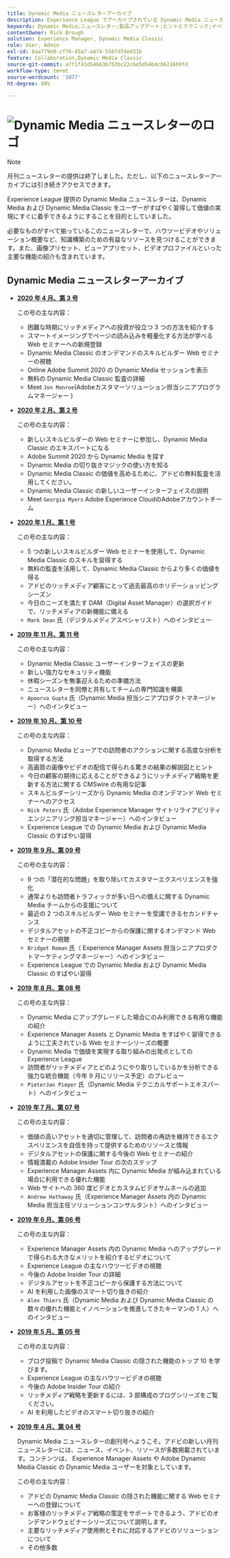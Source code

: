 ```yaml
---
title: Dynamic Media ニュースレターアーカイブ
description: Experience League でアーカイブされている Dynamic Media ニュースレターは月刊のニュースレターでした。Dynamic Media および Dynamic Media Classic をすばやく習得して価値の実現にすぐに着手できるように工夫されていました。アーカイブされたニュースレターには、廃止されたワンストップショップニュースレターで利用できた貴重な知識構築リソースが含まれています。アーカイブされたニュースレターには、ハウツービデオとソリューションの概要が含まれます。また、画像プリセット、ビューアプリセット、ビデオプロファイルといった主要な機能の紹介も含まれています。
keywords: Dynamic Media;ニュースレター;製品アップデート;ヒントとテクニック;イベント;カスタマーサクセス;ブログ;ブログ;画像;ビデオ;機能;機能
contentOwner: Rick Brough
solution: Experience Manager, Dynamic Media Classic
role: User, Admin
exl-id: 8aa779e0-cf76-45a7-a474-556fdfded31b
feature: Collaboration,Dynamic Media Classic
source-git-commit: a7f1f41d54663b753bc22c6e5d54b4cb621609fd
workflow-type: tm+mt
source-wordcount: '1077'
ht-degree: 98%

---
```


# ![Dynamic Media ニュースレターのロゴ](/help/assets/assets/dynamic-media-newsletter-logo.png)

>[!NOTE]
>
>月刊ニュースレターの提供は終了しました。ただし、以下のニュースレターアーカイブには引き続きアクセスできます。

Experience League 提供の Dynamic Media ニュースレターは、Dynamic Media および Dynamic Media Classic をユーザーがすばやく習得して価値の実現にすぐに着手できるようにすることを目的としていました。

必要なものがすべて揃っているこのニュースレターで、ハウツービデオやソリューション概要など、知識構築のための有益なリソースを見つけることができます。また、画像プリセット、ビューアプリセット、ビデオプロファイルといった主要な機能の紹介も含まれています。

<!-- ## Get inspired - Stay informed

[Sign up](https://www.adobe.com/subscription/dynamic-media-newsletter.html) to receive the Dynamic Media Newsletter on a monthly basis in your inbox. -->

## Dynamic Media ニュースレターアーカイブ

<!-- * **[May 2020, Issue 4](https://expleague.azureedge.net/assets/aem/Experience-Insider-vol.31.html)**

    In this issue:

    * What business continuity means in uncertain times.
    * Key takeaways from the first all-digital Adobe Summit.
    * Must-watch Experience Manager breakout sessions.
    * Summit customer spotlight: Under Armour.
    * Never miss an Experience Insider webinar.
    * Public sector spotlight: The urgent need for digital enrollment.
    * Look what's new in Experience Manager Innovation.
    * Build your Experience Manager skills *live* with the Adobe pros.
    * Connect with the Adobe Experience Manager Community.
    * Fast-track your Adobe expertise with Adobe Experience League. -->

* **[2020 年 4 月、第 3 号](https://experienceleague.adobe.com/tools/dynamic-media-demo/newsletter/Dynamic_Media_Newsletter_04_2020_April.html?lang=ja)**

   この号の主な内容：

   * 困難な時期にリッチメディアへの投資が役立つ 3 つの方法を紹介する
   * スマートイメージングでページの読み込みを軽量化する方法が学べる Web セミナーへの新規登録
   * Dynamic Media Classic のオンデマンドのスキルビルダー Web セミナーの視聴
   * Online Adobe Summit 2020 の Dynamic Media セッションを表示
   * 無料の Dynamic Media Classic 監査の詳細
   * Meet `Jon Monroe`(Adobeカスタマーソリューション担当シニアプログラムマネージャー )

* **[2020 年 2 月、第 2 号](https://experienceleague.adobe.com/tools/dynamic-media-demo/newsletter/Dynamic_Media_Newsletter_02_2020_Feb.html?lang=ja)**

   この号の主な内容：

   * 新しいスキルビルダーの Web セミナーに参加し、Dynamic Media Classic のエキスパートになる
   * Adobe Summit 2020 から Dynamic Media を探す
   * Dynamic Media の切り抜きマジックの使い方を知る
   * Dynamic Media Classic の価値を高めるために、アドビの無料監査を活用してください。
   * Dynamic Media Classic の新しいユーザーインターフェイスの説明
   * Meet `Georgia Myers` Adobe Experience CloudのAdobeアカウントチーム

* **[2020 年 1 月、第 1 号](https://experienceleague.adobe.com/tools/dynamic-media-demo/newsletter/Dynamic_Media_Newsletter_01_2020_Jan.html?lang=ja)**

   この号の主な内容：

   * 5 つの新しいスキルビルダー Web セミナーを使用して、Dynamic Media Classic のスキルを習得する
   * 無料の監査を活用して、Dynamic Media Classic からより多くの価値を得る
   * アドビのリッチメディア顧客にとって過去最高のホリデーショッピングシーズン
   * 今日のニーズを満たす DAM（Digital Asset Manager）の選択ガイドで、リッチメディアの新機能に備える
   * `Mark Dean` 氏（デジタルメディアスペシャリスト）へのインタビュー

* **[2019 年 11 月、第 11 号](https://experienceleague.adobe.com/tools/dynamic-media-demo/newsletter/Dynamic_Media_Newsletter_11_2019_Nov.html?lang=ja)**

   この号の主な内容：

   * Dynamic Media Classic ユーザーインターフェイスの更新
   * 新しい強力なセキュリティ機能
   * 休暇シーズンを無事迎えるための準備方法
   * ニュースレターを同僚と共有してチームの専門知識を構築
   * `Apoorva Gupta` 氏（Dynamic Media 担当シニアプロダクトマネージャー）へのインタビュー

* **[2019 年 10 月、第 10 号](https://experienceleague.adobe.com/tools/dynamic-media-demo/newsletter/Dynamic_Media_Newsletter_10_2019_Oct.html?lang=ja)**

   この号の主な内容：

   * Dynamic Media ビューアでの訪問者のアクションに関する高度な分析を取得する方法
   * 高画質の画像やビデオの配信で得られる驚きの結果の解説図とヒント
   * 今日の顧客の期待に応えることができるようにリッチメディア戦略を更新する方法に関する CMSwire の有用な記事
   * スキルビルダーシリーズから Dynamic Media のオンデマンド Web セミナーへのアクセス
   * `Nick Peters` 氏（Adobe Experience Manager サイトリライアビリティエンジニアリング担当マネージャー）へのインタビュー
   * Experience League での Dynamic Media および Dynamic Media Classic のすばやい習得

* **[2019 年 9 月、第 09 号](https://experienceleague.adobe.com/tools/dynamic-media-demo/newsletter/Dynamic_Media_Newsletter_09_2019_Sept.html?lang=ja)**

   この号の主な内容：

   * 9 つの「潜在的な問題」を取り除いてカスタマーエクスペリエンスを強化
   * 通常よりも訪問者トラフィックが多い日への備えに関する Dynamic Media チームからの支援について
   * 最近の 2 つのスキルビルダー Web セミナーを受講できるセカンドチャンス
   * デジタルアセットの不正コピーからの保護に関するオンデマンド Web セミナーの視聴
   * `Bridget Roman` 氏（ Experience Manager Assets 担当シニアプロダクトマーケティングマネージャー）へのインタビュー
   * Experience League での Dynamic Media および Dynamic Media Classic のすばやい習得

* **[2019 年 8 月、第 08 号](https://experienceleague.adobe.com/tools/dynamic-media-demo/newsletter/Dynamic_Media_Newsletter_08_2019_Aug.html?lang=ja)**

   この号の主な内容：

   * Dynamic Media にアップグレードした場合にのみ利用できる有用な機能の紹介
   * Experience Manager Assets と Dynamic Media をすばやく習得できるように工夫されている Web セミナーシリーズの概要
   * Dynamic Media で価値を実現する取り組みの出発点としての Experience League
   * 訪問者がリッチメディアとどのようにやり取りしているかを分析できる強力な統合機能（今年 9 月にリリース予定）のプレビュー
   * `PieterJan Pieper` 氏（Dynamic Media テクニカルサポートエキスパート）へのインタビュー

* **[2019 年 7 月、第 07 号](https://experienceleague.adobe.com/tools/dynamic-media-demo/newsletter/Dynamic_Media_Newsletter_07_2019_July.html?lang=ja)**

   この号の主な内容：

   * 価値の高いアセットを適切に管理して、訪問者の再訪を維持できるエクスペリエンスを自信を持って提供するためのリソースと情報
   * デジタルアセットの保護に関する今後の Web セミナーの紹介
   * 情報満載の Adobe Insider Tour の次のステップ
   * Experience Manager Assets 内に Dynamic Media が組み込まれている場合に利用できる優れた機能
   * Web サイトへの 360 度ビデオとカスタムビデオサムネールの追加
   * `Andrew Hathaway` 氏（Experience Manager Assets 内の Dynamic Media 担当主任ソリューションコンサルタント）へのインタビュー

* **[2019 年 6 月、第 06 号](https://experienceleague.adobe.com/tools/dynamic-media-demo/newsletter/Dynamic_Media_Newsletter_06_2019_June.html?lang=ja)**

   この号の主な内容：

   * Experience Manager Assets 内の Dynamic Media へのアップグレードで得られる大きなメリットを紹介するビデオについて
   * Experience League の主なハウツービデオの視聴
   * 今後の Adobe Insider Tour の詳細
   * デジタルアセットを不正コピーから保護する方法について
   * AI を利用した画像のスマート切り抜きの紹介
   * `Alex Thiers` 氏（Dynamic Media および Dynamic Media Classic の数々の優れた機能とイノベーションを推進してきたキーマンの 1 人）へのインタビュー

* **[2019 年 5 月、第 05 号](https://experienceleague.adobe.com/tools/dynamic-media-demo/newsletter/Dynamic_Media_Newsletter_05_2019_May.html?lang=ja)**

   この号の主な内容：

   * ブログ投稿で Dynamic Media Classic の隠された機能のトップ 10 を学びます。
   * Experience League の主なハウツービデオの視聴
   * 今後の Adobe Insider Tour の紹介
   * リッチメディア戦略を更新するには、3 部構成のブログシリーズをご覧ください。
   * AI を利用したビデオのスマート切り抜きの紹介

* **[2019 年 4 月、第 04 号](https://experienceleague.adobe.com/tools/dynamic-media-demo/newsletter/Dynamic_Media_Newsletter_04_2019_April.html?lang=ja)**

   Dynamic Media ニュースレターの創刊号へようこそ。アドビの新しい月刊ニュースレターには、ニュース、イベント、リソースが多数掲載されています。コンテンツは、 Experience Manager Assets や Adobe Dynamic Media Classic の Dynamic Media ユーザーを対象としています。

   この号の主な内容：

   * アドビの Dynamic Media Classic の隠された機能に関する Web セミナーへの登録について
   * お客様のリッチメディア戦略の策定をサポートできるよう、アドビのオンデマンドウェビナーシリーズについて説明します。
   * 主要なリッチメディア使用例とそれに対応するアドビのソリューションについて
   * その他多数

